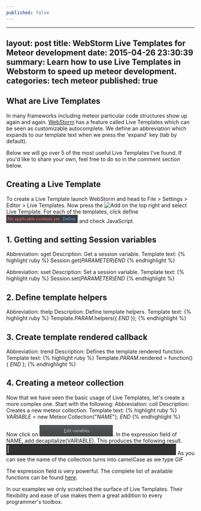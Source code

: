```yaml
---
published: false
---
```


---
layout:     post
title:      WebStorm Live Templates for Meteor development
date:       2015-04-26 23:30:39
summary:    Learn how to use Live Templates in Webstorm to speed up meteor development.
categories: tech meteor
published: true
---
## What are Live Templates
 
In many frameworks including meteor particular code structures show up again and again. [WebStorm](https://www.jetbrains.com/webstorm/) has a feature called Live Templates which can be seen as customizable autocomplete. We define an abbreviation which expands to our template text when we press the 'expand' key (tab by default).
 
Below we will go over 5 of the most useful Live Templates I've found. If you'd like to share your own, feel free to do so in the comment section below.
 
## Creating a Live Template
To create a Live Template launch WebStorm and head to File > Settings > Editor > Live Templates. Now press the ![Add](images/add.png) on the top right and select Live Template. For each of the templates, click define ![No context available](images/no_applicable_context.png) and check JavaScript.
 
## 1. Getting and setting Session variables
Abbreviation: sget
Description: Get a session variable.
Template text:
{% highlight ruby %}
Session.get($PARAMETER$)$END$
{% endhighlight %}

Abbreviation: sset
Description: Set a session variable.
Template text:
{% highlight ruby %}
Session.set($PARAMETER$)$END$
{% endhighlight %}
 
## 2. Define template helpers
Abbreviation: thelp
Description: Define template helpers.
Template text:
{% highlight ruby %}
Template.$PARAM$.helpers({
    $END$
});
{% endhighlight %}
 
## 3. Create template rendered callback
Abbreviation: trend
Description: Defines the template rendered function.
Template text:
{% highlight ruby %}
Template.$PARAM$.rendered = function() {
    $END$
};
{% endhighlight %}

## 4. Creating a meteor collection
Now that we have seen the basic usage of Live Templates, let's create a more complex one. Start with the following:
Abbreviation: coll
Description: Creates a new meteor collection.
Template text:
{% highlight ruby %}
$VARIABLE$ = new Meteor.Collection("$NAME$");
$END$
{% endhighlight %}

Now click on ![Edit variables](images/editvars.png). In the expression field of NAME, add decapitalize(VARIABLE). This produces the following result.
![Collection](images/coll.gif)
As you can see the name of the collection turns into camelCase as we type
GIF

The expression field is very powerful. The complete list of available functions can be found [here](https://www.jetbrains.com/webstorm/help/live-templates-2.html#d373781e466).

In our examples we only scratched the surface of Live Templates. Their flexibility and ease of use makes them a great addition to every programmer's toolbox.